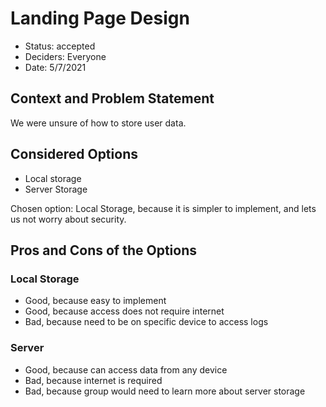 # Landing Page Design

* Status: accepted
* Deciders: Everyone
* Date:  5/7/2021

## Context and Problem Statement

We were unsure of how to store user data. 


## Considered Options

* Local storage
* Server Storage

Chosen option: Local Storage, because it is simpler to implement, and lets us not worry about security. 

## Pros and Cons of the Options <!-- optional -->

### Local Storage

* Good, because easy to implement
* Good, because access does not require internet 
* Bad, because need to be on specific device to access logs

### Server

* Good, because can access data from any device
* Bad, because internet is required
* Bad, because group would need to learn more about server storage
